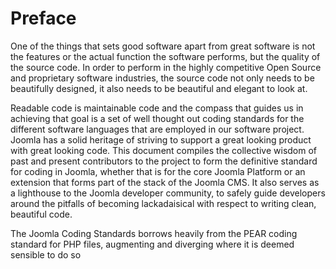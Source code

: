 Preface
=======

One of the things that sets good software apart from great software is
not the features or the actual function the software performs, but the
quality of the source code. In order to perform in the highly
competitive Open Source and proprietary software industries, the source
code not only needs to be beautifully designed, it also needs to be
beautiful and elegant to look at.

Readable code is maintainable code and the compass that guides us in
achieving that goal is a set of well thought out coding standards for
the different software languages that are employed in our software
project. Joomla has a solid heritage of striving to support a great
looking product with great looking code. This document compiles the
collective wisdom of past and present contributors to the project to
form the definitive standard for coding in Joomla, whether that is for
the core Joomla Platform or an extension that forms part of the stack of
the Joomla CMS. It also serves as a lighthouse to the Joomla developer
community, to safely guide developers around the pitfalls of becoming
lackadaisical with respect to writing clean, beautiful code.

The Joomla Coding Standards borrows heavily from the PEAR coding
standard for PHP files, augmenting and diverging where it is deemed
sensible to do so

